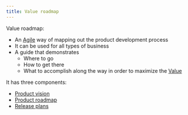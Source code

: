 ```yaml
---
title: Value roadmap
---
```

Value roadmap:
- An [Agile](agile-project-management/agile.md) way of mapping out the product development process
- It can be used for all types of business
- A guide that demonstrates
	- Where to go
	- How to get there
	- What to accomplish along the way in order to maximize the [Value](agile-project-management/applying-agile/value.md)

It has three components:
- [Product vision](agile-project-management/scrum/product-vision.md)
- [Product roadmap](project-execution/product-roadmap.md)
- [Release plans](agile-project-management/applying-agile/release-plans.md)

